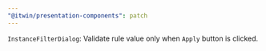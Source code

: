 ```yaml
---
"@itwin/presentation-components": patch
---
```


`InstanceFilterDialog`: Validate rule value only when `Apply` button is clicked.
